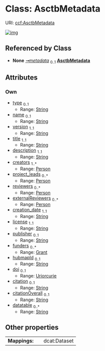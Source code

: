 
# Class: AsctbMetadata




URI: [ccf:AsctbMetadata](http://purl.org/ccf/AsctbMetadata)


[![img](https://yuml.me/diagram/nofunky;dir:TB/class/[Person],[Grant],[Grant]<funders%200..*-++[AsctbMetadata&#124;type:string%20%3F;name:string%20%3F;version:string;title:string;description:string;creation_date:string;license:string;publisher:string%20%3F;hubmapId:string%20%3F;doi:uriorcurie%20%3F;citation:string%20%3F;citationOverall:string%20%3F;datatable:string%20*],[Person]<externalReviewers%200..*-++[AsctbMetadata],[Person]<reviewers%200..*-++[AsctbMetadata],[Person]<project_leads%200..*-++[AsctbMetadata],[Person]<creators%201..*-++[AsctbMetadata],[Container]++-%20metadata%200..1>[AsctbMetadata],[Container])](https://yuml.me/diagram/nofunky;dir:TB/class/[Person],[Grant],[Grant]<funders%200..*-++[AsctbMetadata&#124;type:string%20%3F;name:string%20%3F;version:string;title:string;description:string;creation_date:string;license:string;publisher:string%20%3F;hubmapId:string%20%3F;doi:uriorcurie%20%3F;citation:string%20%3F;citationOverall:string%20%3F;datatable:string%20*],[Person]<externalReviewers%200..*-++[AsctbMetadata],[Person]<reviewers%200..*-++[AsctbMetadata],[Person]<project_leads%200..*-++[AsctbMetadata],[Person]<creators%201..*-++[AsctbMetadata],[Container]++-%20metadata%200..1>[AsctbMetadata],[Container])

## Referenced by Class

 *  **None** *[➞metadata](container__metadata.md)*  <sub>0..1</sub>  **[AsctbMetadata](AsctbMetadata.md)**

## Attributes


### Own

 * [type](type.md)  <sub>0..1</sub>
     * Range: [String](types/String.md)
 * [name](name.md)  <sub>0..1</sub>
     * Range: [String](types/String.md)
 * [version](version.md)  <sub>1..1</sub>
     * Range: [String](types/String.md)
 * [title](title.md)  <sub>1..1</sub>
     * Range: [String](types/String.md)
 * [description](description.md)  <sub>1..1</sub>
     * Range: [String](types/String.md)
 * [creators](creators.md)  <sub>1..\*</sub>
     * Range: [Person](Person.md)
 * [project_leads](project_leads.md)  <sub>0..\*</sub>
     * Range: [Person](Person.md)
 * [reviewers](reviewers.md)  <sub>0..\*</sub>
     * Range: [Person](Person.md)
 * [externalReviewers](externalReviewers.md)  <sub>0..\*</sub>
     * Range: [Person](Person.md)
 * [creation_date](creation_date.md)  <sub>1..1</sub>
     * Range: [String](types/String.md)
 * [license](license.md)  <sub>1..1</sub>
     * Range: [String](types/String.md)
 * [publisher](publisher.md)  <sub>0..1</sub>
     * Range: [String](types/String.md)
 * [funders](funders.md)  <sub>0..\*</sub>
     * Range: [Grant](Grant.md)
 * [hubmapId](hubmapId.md)  <sub>0..1</sub>
     * Range: [String](types/String.md)
 * [doi](doi.md)  <sub>0..1</sub>
     * Range: [Uriorcurie](types/Uriorcurie.md)
 * [citation](citation.md)  <sub>0..1</sub>
     * Range: [String](types/String.md)
 * [citationOverall](citationOverall.md)  <sub>0..1</sub>
     * Range: [String](types/String.md)
 * [datatable](datatable.md)  <sub>0..\*</sub>
     * Range: [String](types/String.md)

## Other properties

|  |  |  |
| --- | --- | --- |
| **Mappings:** | | dcat:Dataset |

